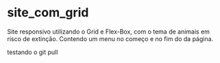 # site_com_grid
Site responsivo utilizando o Grid e Flex-Box, com o tema de animais em risco de extinção. Contendo um menu no começo e no fim do da página.


testando o git pull
